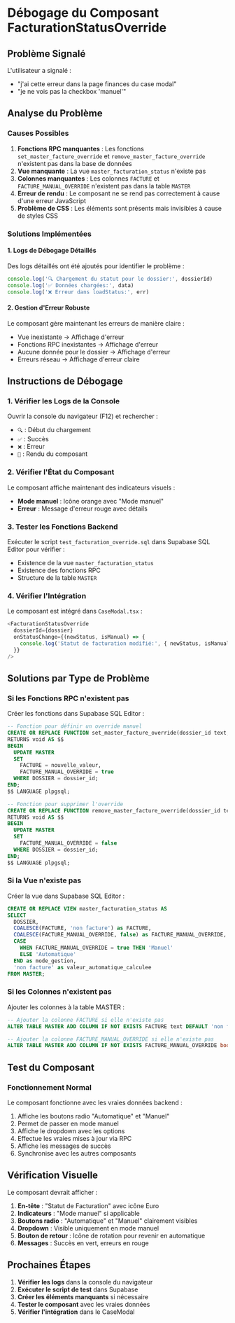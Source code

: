 # Débogage du Composant FacturationStatusOverride

## Problème Signalé

L'utilisateur a signalé :
- "j'ai cette erreur dans la page finances du case modal"
- "je ne vois pas la checkbox 'manuel'"

## Analyse du Problème

### Causes Possibles

1. **Fonctions RPC manquantes** : Les fonctions `set_master_facture_override` et `remove_master_facture_override` n'existent pas dans la base de données
2. **Vue manquante** : La vue `master_facturation_status` n'existe pas
3. **Colonnes manquantes** : Les colonnes `FACTURE` et `FACTURE_MANUAL_OVERRIDE` n'existent pas dans la table `MASTER`
4. **Erreur de rendu** : Le composant ne se rend pas correctement à cause d'une erreur JavaScript
5. **Problème de CSS** : Les éléments sont présents mais invisibles à cause de styles CSS

### Solutions Implémentées

#### 1. Logs de Débogage Détaillés

Des logs détaillés ont été ajoutés pour identifier le problème :

```typescript
console.log('🔍 Chargement du statut pour le dossier:', dossierId)
console.log('✅ Données chargées:', data)
console.log('❌ Erreur dans loadStatus:', err)
```

#### 2. Gestion d'Erreur Robuste

Le composant gère maintenant les erreurs de manière claire :

- Vue inexistante → Affichage d'erreur
- Fonctions RPC inexistantes → Affichage d'erreur
- Aucune donnée pour le dossier → Affichage d'erreur
- Erreurs réseau → Affichage d'erreur claire

## Instructions de Débogage

### 1. Vérifier les Logs de la Console

Ouvrir la console du navigateur (F12) et rechercher :

- `🔍` : Début du chargement
- `✅` : Succès
- `❌` : Erreur
- `🎨` : Rendu du composant

### 2. Vérifier l'État du Composant

Le composant affiche maintenant des indicateurs visuels :

- **Mode manuel** : Icône orange avec "Mode manuel"
- **Erreur** : Message d'erreur rouge avec détails

### 3. Tester les Fonctions Backend

Exécuter le script `test_facturation_override.sql` dans Supabase SQL Editor pour vérifier :

- Existence de la vue `master_facturation_status`
- Existence des fonctions RPC
- Structure de la table `MASTER`

### 4. Vérifier l'Intégration

Le composant est intégré dans `CaseModal.tsx` :

```typescript
<FacturationStatusOverride
  dossierId={dossier}
  onStatusChange={(newStatus, isManual) => {
    console.log('Statut de facturation modifié:', { newStatus, isManual })
  }}
/>
```

## Solutions par Type de Problème

### Si les Fonctions RPC n'existent pas

Créer les fonctions dans Supabase SQL Editor :

```sql
-- Fonction pour définir un override manuel
CREATE OR REPLACE FUNCTION set_master_facture_override(dossier_id text, nouvelle_valeur text)
RETURNS void AS $$
BEGIN
  UPDATE MASTER 
  SET 
    FACTURE = nouvelle_valeur,
    FACTURE_MANUAL_OVERRIDE = true
  WHERE DOSSIER = dossier_id;
END;
$$ LANGUAGE plpgsql;

-- Fonction pour supprimer l'override
CREATE OR REPLACE FUNCTION remove_master_facture_override(dossier_id text)
RETURNS void AS $$
BEGIN
  UPDATE MASTER 
  SET 
    FACTURE_MANUAL_OVERRIDE = false
  WHERE DOSSIER = dossier_id;
END;
$$ LANGUAGE plpgsql;
```

### Si la Vue n'existe pas

Créer la vue dans Supabase SQL Editor :

```sql
CREATE OR REPLACE VIEW master_facturation_status AS
SELECT 
  DOSSIER,
  COALESCE(FACTURE, 'non facture') as FACTURE,
  COALESCE(FACTURE_MANUAL_OVERRIDE, false) as FACTURE_MANUAL_OVERRIDE,
  CASE 
    WHEN FACTURE_MANUAL_OVERRIDE = true THEN 'Manuel'
    ELSE 'Automatique'
  END as mode_gestion,
  'non facture' as valeur_automatique_calculee
FROM MASTER;
```

### Si les Colonnes n'existent pas

Ajouter les colonnes à la table MASTER :

```sql
-- Ajouter la colonne FACTURE si elle n'existe pas
ALTER TABLE MASTER ADD COLUMN IF NOT EXISTS FACTURE text DEFAULT 'non facture';

-- Ajouter la colonne FACTURE_MANUAL_OVERRIDE si elle n'existe pas
ALTER TABLE MASTER ADD COLUMN IF NOT EXISTS FACTURE_MANUAL_OVERRIDE boolean DEFAULT false;
```

## Test du Composant

### Fonctionnement Normal

Le composant fonctionne avec les vraies données backend :

1. Affiche les boutons radio "Automatique" et "Manuel"
2. Permet de passer en mode manuel
3. Affiche le dropdown avec les options
4. Effectue les vraies mises à jour via RPC
5. Affiche les messages de succès
6. Synchronise avec les autres composants

## Vérification Visuelle

Le composant devrait afficher :

1. **En-tête** : "Statut de Facturation" avec icône Euro
2. **Indicateurs** : "Mode manuel" si applicable
3. **Boutons radio** : "Automatique" et "Manuel" clairement visibles
4. **Dropdown** : Visible uniquement en mode manuel
5. **Bouton de retour** : Icône de rotation pour revenir en automatique
6. **Messages** : Succès en vert, erreurs en rouge

## Prochaines Étapes

1. **Vérifier les logs** dans la console du navigateur
2. **Exécuter le script de test** dans Supabase
3. **Créer les éléments manquants** si nécessaire
4. **Tester le composant** avec les vraies données
5. **Vérifier l'intégration** dans le CaseModal 